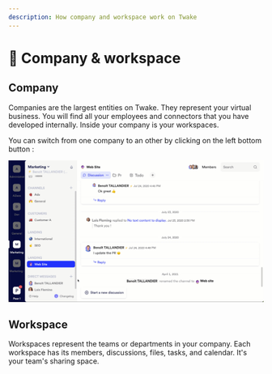 ```yaml
---
description: How company and workspace work on Twake
---
```


# 🏢 Company & workspace

## Company

Companies are the largest entities on Twake. They represent your virtual business. You will find all your employees and connectors that you have developed internally. Inside your company is your workspaces.

You can switch from one company to an other by clicking on the left bottom button :

![](../../assets/changecomp.gif)

## Workspace

Workspaces represent the teams or departments in your company. Each workspace has its members, discussions, files, tasks, and calendar. It's your team's sharing space.
